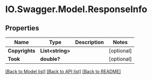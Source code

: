 # IO.Swagger.Model.ResponseInfo
## Properties

Name | Type | Description | Notes
------------ | ------------- | ------------- | -------------
**Copyrights** | **List&lt;string&gt;** |  | [optional] 
**Took** | **double?** |  | [optional] 

[[Back to Model list]](../README.md#documentation-for-models) [[Back to API list]](../README.md#documentation-for-api-endpoints) [[Back to README]](../README.md)

